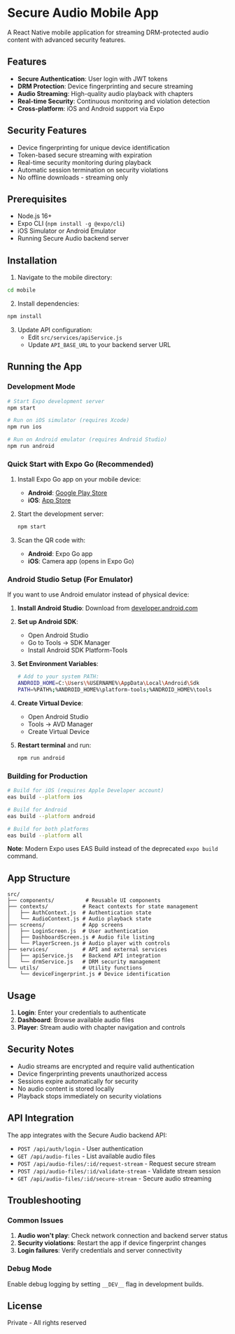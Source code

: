 # Secure Audio Mobile App

A React Native mobile application for streaming DRM-protected audio content with advanced security features.

## Features

- **Secure Authentication**: User login with JWT tokens
- **DRM Protection**: Device fingerprinting and secure streaming
- **Audio Streaming**: High-quality audio playback with chapters
- **Real-time Security**: Continuous monitoring and violation detection
- **Cross-platform**: iOS and Android support via Expo

## Security Features

- Device fingerprinting for unique device identification
- Token-based secure streaming with expiration
- Real-time security monitoring during playback
- Automatic session termination on security violations
- No offline downloads - streaming only

## Prerequisites

- Node.js 16+ 
- Expo CLI (`npm install -g @expo/cli`)
- iOS Simulator or Android Emulator
- Running Secure Audio backend server

## Installation

1. Navigate to the mobile directory:
```bash
cd mobile
```

2. Install dependencies:
```bash
npm install
```

3. Update API configuration:
   - Edit `src/services/apiService.js`
   - Update `API_BASE_URL` to your backend server URL

## Running the App

### Development Mode

```bash
# Start Expo development server
npm start

# Run on iOS simulator (requires Xcode)
npm run ios

# Run on Android emulator (requires Android Studio)
npm run android
```

### Quick Start with Expo Go (Recommended)

1. Install Expo Go app on your mobile device:
   - **Android**: [Google Play Store](https://play.google.com/store/apps/details?id=host.exp.exponent)
   - **iOS**: [App Store](https://apps.apple.com/app/expo-go/id982107779)

2. Start the development server:
   ```bash
   npm start
   ```

3. Scan the QR code with:
   - **Android**: Expo Go app
   - **iOS**: Camera app (opens in Expo Go)

### Android Studio Setup (For Emulator)

If you want to use Android emulator instead of physical device:

1. **Install Android Studio**: Download from [developer.android.com](https://developer.android.com/studio)

2. **Set up Android SDK**:
   - Open Android Studio
   - Go to Tools → SDK Manager
   - Install Android SDK Platform-Tools

3. **Set Environment Variables**:
   ```bash
   # Add to your system PATH:
   ANDROID_HOME=C:\Users\%USERNAME%\AppData\Local\Android\Sdk
   PATH=%PATH%;%ANDROID_HOME%\platform-tools;%ANDROID_HOME%\tools
   ```

4. **Create Virtual Device**:
   - Open Android Studio
   - Tools → AVD Manager
   - Create Virtual Device

5. **Restart terminal** and run:
   ```bash
   npm run android
   ```

### Building for Production

```bash
# Build for iOS (requires Apple Developer account)
eas build --platform ios

# Build for Android
eas build --platform android

# Build for both platforms
eas build --platform all
```

**Note**: Modern Expo uses EAS Build instead of the deprecated `expo build` command.

## App Structure

```
src/
├── components/          # Reusable UI components
├── contexts/           # React contexts for state management
│   ├── AuthContext.js  # Authentication state
│   └── AudioContext.js # Audio playback state
├── screens/            # App screens
│   ├── LoginScreen.js  # User authentication
│   ├── DashboardScreen.js # Audio file listing
│   └── PlayerScreen.js # Audio player with controls
├── services/           # API and external services
│   ├── apiService.js   # Backend API integration
│   └── drmService.js   # DRM security management
└── utils/              # Utility functions
    └── deviceFingerprint.js # Device identification
```

## Usage

1. **Login**: Enter your credentials to authenticate
2. **Dashboard**: Browse available audio files
3. **Player**: Stream audio with chapter navigation and controls

## Security Notes

- Audio streams are encrypted and require valid authentication
- Device fingerprinting prevents unauthorized access
- Sessions expire automatically for security
- No audio content is stored locally
- Playback stops immediately on security violations

## API Integration

The app integrates with the Secure Audio backend API:

- `POST /api/auth/login` - User authentication
- `GET /api/audio-files` - List available audio files
- `POST /api/audio-files/:id/request-stream` - Request secure stream
- `POST /api/audio-files/:id/validate-stream` - Validate stream session
- `GET /api/audio-files/:id/secure-stream` - Secure audio streaming

## Troubleshooting

### Common Issues

1. **Audio won't play**: Check network connection and backend server status
2. **Security violations**: Restart the app if device fingerprint changes
3. **Login failures**: Verify credentials and server connectivity

### Debug Mode

Enable debug logging by setting `__DEV__` flag in development builds.

## License

Private - All rights reserved
